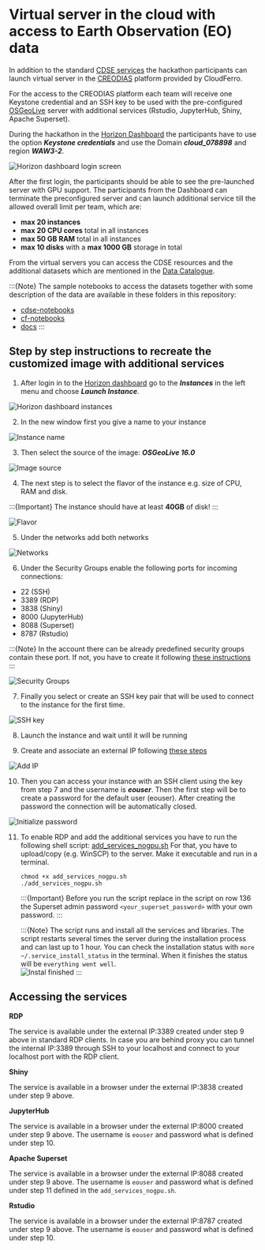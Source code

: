 # Virtual server in the cloud with access to Earth Observation (EO) data 

In addition to the standard [CDSE services](CDSE.md) the hackathon participants can launch virtual server in the [CREODIAS](https://creodias.eu/) platform provided by CloudFerro. 

For the access to the CREODIAS platform each team will receive one Keystone credential and an SSH key to be used with the pre-configured [OSGeoLive](https://live.osgeo.org/en/index.html) server with additional services (Rstudio, JupyterHub, Shiny, Apache Superset).

During the hackathon in the [Horizon Dashboard](https://horizon.cloudferro.com/) the participants have to use the option ***Keystone credentials*** and use the Domain ***cloud_078898*** and region ***WAW3-2***.  

![Horizon dashboard login screen](img/horizon-keystone.png)

After the first login, the participants should be able to see the pre-launched server with GPU support. The participants from the Dashboard can terminate the preconfigured server and can launch additional service till the allowed overall limit per team, which are:

 - **max 20 instances**
 - **max 20 CPU cores** total in all instances
 - **max 50 GB RAM** total in all instances
 - **max 10 disks** with a **max 1000 GB** storage in total

From the virtual servers you can access the CDSE resources and the additional datasets which are mentioned in the [Data Catalogue](data-catalogue.md).

:::{Note}
The sample notebooks to access the datasets together with some description of the data are available in these folders in this repository:
 - [cdse-notebooks](https://github.com/eurostat/eubd2025_docs/tree/main/cdse-notebooks)
 - [cf-notebooks](https://github.com/eurostat/eubd2025_docs/tree/main/cf-notebooks)
 - [docs](https://github.com/eurostat/eubd2025_docs/tree/main/docs)
:::
 
## Step by step instructions to recreate the customized image with additional services

1. After login in to the [Horizon dashboard](https://horizon.cloudferro.com/) go to the ***Instances*** in the left menu and choose ***Launch Instance***.

  ![Horizon dashboard instances](img/launch-instance.png)

2. In the new window first you give a name to your instance

  ![Instance name](img/instance-name.png)

3. Then select the source of the image: ***OSGeoLive 16.0***

  ![Image source](img/source.png)

4. The next step is to select the flavor of the instance e.g. size of CPU, RAM and disk. 

  :::{Important}
  The instance should have at least **40GB** of disk!
  :::

  ![Flavor](img/flavor.png)

5. Under the networks add both networks 

  ![Networks](img/networks.png)

6. Under the Security Groups enable the following ports for incoming connections:

 - 22 (SSH)
 - 3389 (RDP)
 - 3838 (Shiny)
 - 8000 (JupyterHub)
 - 8088 (Superset)
 - 8787 (Rstudio)

:::{Note}
In the account there can be already predefined security groups contain these port. If not, you have to create it following [these instructions](https://creodias.docs.cloudferro.com/en/latest/cloud/How-to-use-Security-Groups-in-Horizon-on-Creodias.html)
:::

  ![Security Groups](img/security-groups.png)

7. Finally you select or create an SSH key pair that will be used to connect to the instance for the first time.

  ![SSH key](img/key-pair.png)

8. Launch the instance and wait until it will be running

9. Create and associate an external IP following [these steps](https://creodias.docs.cloudferro.com/en/latest/networking/How-to-Add-or-Remove-Floating-IPs-to-your-VM-on-Creodias.html)

  ![Add IP](img/add-ip.png)

10. Then you can access your instance with an SSH client using the key from step 7 and the username is ***eouser***. Then the first step will be to create a password for the default user (eouser). After creating the password the connection will be automatically closed.

  ![Initialize password](img/pwd-change.png)

11. To enable RDP and add the additional services you have to run the following shell script: [add_services_nogpu.sh](scripts/add_services_nogpu.sh)
    For that, you have to upload/copy (e.g. WinSCP) to the server. Make it executable and run in a terminal.
    
    ```{code-block} 
    chmod +x add_services_nogpu.sh
    ./add_services_nogpu.sh
    ```
    
    :::{Important}
    Before you run the script replace in the script on row 136 the Superset admin password `<your_superset_password>` with your own password. 
    :::
    
    :::{Note}
    The script runs and install all the services and libraries. The script restarts several times the server during the installation process and can last up to 1 hour.
    You can check the installation status with `more ~/.service_install_status` in the terminal. When it finishes the status will be `everything went well`.  
    ![Instal finished](img/install-finished.png)
    :::
    
## Accessing the services

**RDP**

The service is available under the external IP:3389 created under step 9 above in standard RDP clients.  In case you are behind proxy you can tunnel the internal IP:3389 through SSH to your localhost and connect to your localhost port with the RDP client.  

**Shiny**

The service is available in a browser under the external  IP:3838 created under step 9 above. 

**JupyterHub**

The service is available in a browser under the external IP:8000 created under step 9 above. The username is `eouser` and password what is defined under step 10.   

**Apache Superset**

The service is available in a browser under the external IP:8088 created under step 9 above. The username is `eouser` and password what is defined under step 11 defined in the `add_services_nogpu.sh`.   

**Rstudio**

The service is available in a browser under the external IP:8787 created under step 9 above. The username is `eouser` and password what is defined under step 10.   



